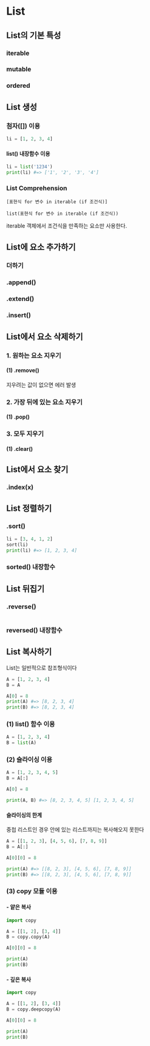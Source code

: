# List

## List의 기본 특성

### iterable

### mutable

### ordered

## List 생성

### 첨자([]) 이용

```python
li = [1, 2, 3, 4]
```

#### list() 내장함수 이용

```python
li = list('1234')
print(li) #=> ['1', '2', '3', '4']
```

### List Comprehension

`[표현식 for 변수 in iterable (if 조건식)]`

`list(표현식 for 변수 in iterable (if 조건식))`

iterable 객체에서 조건식을 만족하는 요소만 사용한다.

## List에 요소 추가하기

### 더하기

### .append()

### .extend()

### .insert()

## List에서 요소 삭제하기

### 1. 원하는 요소 지우기

#### (1) .remove()

지우려는 값이 없으면 에러 발생

### 2. 가장 뒤에 있는 요소 지우기

#### (1) .pop()

### 3. 모두 지우기

#### (1) .clear()

## List에서 요소 찾기

### .index(x)

## List 정렬하기

### .sort()

```python
li = [3, 4, 1, 2]
sort(li)
print(li) #=> [1, 2, 3, 4]
```

### sorted() 내장함수

## List 뒤집기

### .reverse()

```python

```

### reversed() 내장함수

## List 복사하기

List는 일반적으로 참조형식이다

```python
A = [1, 2, 3, 4]
B = A

A[0] = 8
print(A) #=> [8, 2, 3, 4]
print(B) #=> [8, 2, 3, 4]
```

### (1) list() 함수 이용

```python
A = [1, 2, 3, 4]
B = list(A)


```

### (2) 슬라이싱 이용

```python
A = [1, 2, 3, 4, 5]
B = A[:]

A[0] = 8

print(A, B) #=> [8, 2, 3, 4, 5] [1, 2, 3, 4, 5]
```

#### 슬라이싱의 한계

중첩 리스트인 경우 안에 있는 리스트까지는 복사해오지 못한다

```python
A = [[1, 2, 3], [4, 5, 6], [7, 8, 9]]
B = A[:]

A[0][0] = 8

print(A) #=> [[8, 2, 3], [4, 5, 6], [7, 8, 9]]
print(B) #=> [[8, 2, 3], [4, 5, 6], [7, 8, 9]]
```

### (3) copy 모듈 이용

#### - 얕은 복사

```python
import copy

A = [[1, 2], [3, 4]]
B = copy.copy(A)

A[0][0] = 8

print(A)
print(B)
```

#### - 깊은 복사

```python
import copy

A = [[1, 2], [3, 4]]
B = copy.deepcopy(A)

A[0][0] = 8

print(A)
print(B)
```

